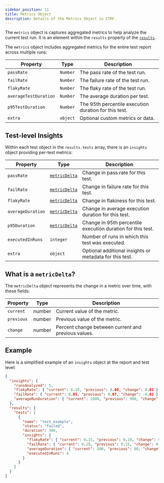 ```yaml
---
sidebar_position: 11
title: Metrics Object
description: Details of the Metrics Object in CTRF.
---
```


The `metrics` object is captures aggregated metrics to help analyze the current test run. It is an element within the `results` property of the [`results`](/docs/specification/results).

The `metrics` object includes aggregated metrics for the entire test report across multiple runs:

| Property           | Type           | Description                                                |
| ------------------ | -------------- | ----------------------------------------------------------|
| `passRate`         | `Number` | The pass rate of the test run.                    |
| `failRate`         | `Number` | The failure rate of the test run.                    |
| `flakyRate`        | `Number` | The flaky rate of the test run.       |
| `averageTestDuration`| `Number` | The average duration per test.                        |
| `p95TestDuration`    | `Number` | The 95th percentile execution duration for this test. |
| `extra`            | `object`       | Optional custom metrics or data.                            |

## Test-level Insights

Within each test object in the `results.tests` array, there is an `insights` object providing per-test metrics:

| Property         | Type           | Description                                                |
| ---------------- | -------------- | ----------------------------------------------------------|
| `passRate`       | [`metricDelta`](#/definitions/metricDelta) | Change in pass rate for this test.                          |
| `failRate`       | [`metricDelta`](#/definitions/metricDelta) | Change in failure rate for this test.                      |
| `flakyRate`      | [`metricDelta`](#/definitions/metricDelta) | Change in flakiness for this test.                         |
| `averageDuration`| [`metricDelta`](#/definitions/metricDelta) | Change in average execution duration for this test.        |
| `p95Duration`    | [`metricDelta`](#/definitions/metricDelta) | Change in 95th percentile execution duration for this test. |
| `executedInRuns` | `integer`      | Number of runs in which this test was executed.            |
| `extra`          | `object`       | Optional additional insights or metadata for this test.   |

## What is a `metricDelta`?

The `metricDelta` object represents the change in a metric over time, with these fields:

| Property   | Type    | Description                                                                                  |
| ---------- | ------- | --------------------------------------------------------------------------------------------|
| `current`  | number  | Current value of the metric.                                           |
| `previous` | number  | Previous value of the metric.                                                               |
| `change`   | number  | Percent change between current and previous values. |

## Example

Here is a simplified example of an `insights` object at the report and test level:

```json
{
  "insights": {
    "runsAnalyzed": 5,
    "flakyRate": { "current": 0.10, "previous": 0.08, "change": 0.02 },
    "failRate": { "current": 0.05, "previous": 0.07, "change": -0.02 },
    "averageRunDuration": { "current": 1000, "previous": 900, "change": 0.1 }
  },
  "results": {
    "tests": [
      {
        "name": "test_example",
        "status": "failed",
        "duration": 300,
        "insights": {
          "flakyRate": { "current": 0.15, "previous": 0.10, "change": 0.05 },
          "failRate": { "current": 0.20, "previous": 0.15, "change": 0.05 },
          "averageDuration": { "current": 100, "previous": 90, "change": 0.1 },
          "executedInRuns": 4
        }
      }
    ]
  }
}
```
